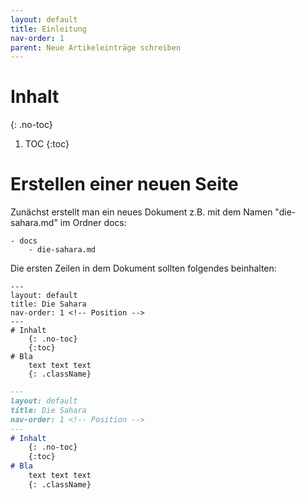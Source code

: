 ```yaml
---
layout: default
title: Einleitung 
nav-order: 1
parent: Neue Artikeleinträge schreiben
---
```

# Inhalt
{: .no-toc}
1. TOC
{:toc}

# Erstellen einer neuen Seite

Zunächst erstellt man ein neues Dokument z.B. mit dem Namen "die-sahara.md" im Ordner docs:
 
    - docs
        - die-sahara.md

Die ersten Zeilen in dem Dokument sollten folgendes beinhalten: 

```manifest
---
layout: default
title: Die Sahara
nav-order: 1 <!-- Position -->
---
# Inhalt 
    {: .no-toc}
    {:toc}
# Bla
    text text text
    {: .className}
```

```markdown
---
layout: default
title: Die Sahara
nav-order: 1 <!-- Position -->
---
# Inhalt 
    {: .no-toc}
    {:toc}
# Bla
    text text text
    {: .className}
```
